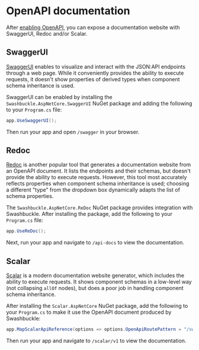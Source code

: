 # OpenAPI documentation

After [enabling OpenAPI](~/usage/openapi.md), you can expose a documentation website with SwaggerUI, Redoc and/or Scalar.

## SwaggerUI

[SwaggerUI](https://swagger.io/tools/swagger-ui/) enables to visualize and interact with the JSON:API endpoints through a web page.
While it conveniently provides the ability to execute requests, it doesn't show properties of derived types when component schema inheritance is used.

SwaggerUI can be enabled by installing the `Swashbuckle.AspNetCore.SwaggerUI` NuGet package and adding the following to your `Program.cs` file:

```c#
app.UseSwaggerUI();
```

Then run your app and open `/swagger` in your browser.

## Redoc

[Redoc](https://github.com/Redocly/redoc) is another popular tool that generates a documentation website from an OpenAPI document.
It lists the endpoints and their schemas, but doesn't provide the ability to execute requests.
However, this tool most accurately reflects properties when component schema inheritance is used; choosing a different "type" from the
dropdown box dynamically adapts the list of schema properties.

The `Swashbuckle.AspNetCore.ReDoc` NuGet package provides integration with Swashbuckle.
After installing the package, add the following to your `Program.cs` file:

```c#
app.UseReDoc();
```

Next, run your app and navigate to `/api-docs` to view the documentation.

## Scalar

[Scalar](https://scalar.com/) is a modern documentation website generator, which includes the ability to execute requests.
It shows component schemas in a low-level way (not collapsing `allOf` nodes), but does a poor job in handling component schema inheritance.

After installing the `Scalar.AspNetCore` NuGet package, add the following to your `Program.cs` to make it use the OpenAPI document produced by Swashbuckle:

```c#
app.MapScalarApiReference(options => options.OpenApiRoutePattern = "/swagger/{documentName}/swagger.json");
```

Then run your app and navigate to `/scalar/v1` to view the documentation.
